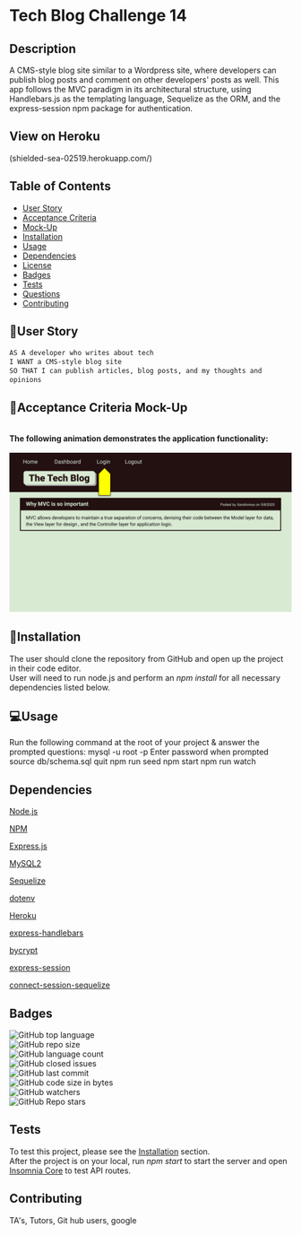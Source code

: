 # Tech Blog Challenge 14


## Description 
A CMS-style blog site similar to a Wordpress site, where developers can publish blog posts and comment on other developers' posts as well. This app follows the MVC paradigm in its architectural structure, using Handlebars.js as the templating language, Sequelize as the ORM, and the express-session npm package for authentication.

## View on Heroku
(shielded-sea-02519.herokuapp.com/)   

## Table of Contents

* [User Story](#user-story)
* [Acceptance Criteria](#acceptance-criteria)
* [Mock-Up](#mock-up)
* [Installation](#installation)
* [Usage](#usage)
* [Dependencies](#dependencies)
* [License](#license)
* [Badges](#badges)
* [Tests](#tests)
* [Questions](#questions)
* [Contributing](#contributing)


## 🧠User Story
```
AS A developer who writes about tech
I WANT a CMS-style blog site
SO THAT I can publish articles, blog posts, and my thoughts and opinions
```


## 🧩Acceptance Criteria Mock-Up

<br>**The following animation demonstrates the application functionality:**</br>
<br>![](assets/mock-up.gif)</br>


## 🔌Installation

The user should clone the repository from GitHub and open up the project in their code editor.
<br>User will need to run node.js and perform an _npm install_ for all necessary dependencies listed below.</br>


## 💻Usage 
Run the following command at the root of your project & answer the prompted questions:
mysql -u root -p Enter password when prompted source db/schema.sql quit npm run seed npm start npm run watch

## Dependencies
<p><a href="https://nodejs.org/">Node.js</a></p>
<p><a href="https://www.npmjs.com/">NPM</a></p>
<p><a href="https://www.npmjs.com/package/express">Express.js</a></p>
<p><a href="https://www.npmjs.com/package/mysql2">MySQL2</a></p>
<p><a href="https://www.npmjs.com/package/sequelize">Sequelize</a></p>
<p><a href="https://www.npmjs.com/package/dotenv">dotenv</a></p>
<p><a href="https://heroku.com/">Heroku</a></p>
<p><a href="https://www.npmjs.com/package/express-handlebars">express-handlebars</a></p>
<p><a href="https://www.npmjs.com/package/bcrypt">bycrypt</a></p>
<p><a href="https://www.npmjs.com/package/express-session">express-session</a></p>
<p><a href="https://www.npmjs.com/package/connect-session-sequelize">connect-session-sequelize</a></p>


## Badges

![GitHub top language](https://img.shields.io/github/languages/top/tpgent01/e-commerce-back-end?color=red&style=plastic)
<br>![GitHub repo size](https://img.shields.io/github/repo-size/tpgent01/e-commerce-back-end?color=orange&style=plastic)</br>
![GitHub language count](https://img.shields.io/github/languages/count/tpgent01/e-commerce-back-end?color=yellow&style=plastic)
<br>![GitHub closed issues](https://img.shields.io/github/issues-closed/tpgent01/e-commerce-back-end?color=brightgreen&style=plastic)</br>
![GitHub last commit](https://img.shields.io/github/last-commit/tpgent01/e-commerce-back-end?color=blueviolet&style=plastic)
<br>![GitHub code size in bytes](https://img.shields.io/github/languages/code-size/tpgent01/e-commerce-back-end?color=ff69b4&style=plastic)</br>
![GitHub watchers](https://img.shields.io/github/watchers/tpgent01/e-commerce-back-end?style=social)
<br>![GitHub Repo stars](https://img.shields.io/github/stars/tpgent01/e-commerce-back-end?style=social)</br>



## Tests

To test this project, please see the [Installation](#installation) section.
<br>After the project is on your local, run _npm start_ to start the server and open [Insomnia Core](https://insomnia.rest/products/insomnia) to test API routes.</br>



## Contributing

TA's, Tutors, Git hub users, google 
